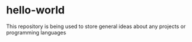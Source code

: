 # hello-world
This repository is being used to store general ideas about any projects or programming languages
